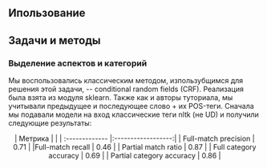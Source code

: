 ## Ипользование  

## Задачи и методы  
### Выделение аспектов и категорий
Мы воспользовались классическим методом, изпользубщимся для решения этой задачи, -- conditional random fields (CRF).  Реализация была взята из модуля sklearn. Также как и авторы туториала, мы учитывали предыдущее и последующее слово + их POS-теги.
Сначала мы подавали модели на вход классические теги nltk (не UD) и получили следующие результаты:
<div align="center">
| Метрика       |               | 
| :------------- |:------------------:|
| Full-match precision   | 0.71    |
|Full-match recall   | 0.46 |
| Partial match ratio  | 0.87         |
| Full category accuracy  | 0.69         |
| Partial category accuracy  | 0.86         |
</div>
